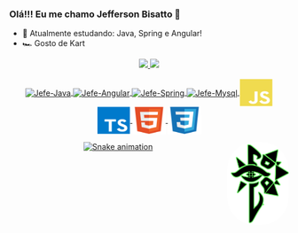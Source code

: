 ### Olá!!! Eu me chamo Jefferson Bisatto 👋


- 🌱 Atualmente estudando: Java, Spring e Angular!
- 🏎 Gosto de Kart

<div align="center">
  <a href="https://github.com/Jbisatto">
  <img height="180em" src="https://github-readme-stats.vercel.app/api?username=Jbisatto&show_icons=true&theme=dracula&include_all_commits=true&count_private=true"/>
  <img height="180em" src="https://github-readme-stats.vercel.app/api/top-langs/?username=Jbisatto&layout=compact&langs_count=7&theme=dracula"/>
</div>
  <div style="display: inline_block" align="center"><br>
  <img align="center" alt="Jefe-Java" height="50" width="60" src="https://cdn.jsdelivr.net/gh/devicons/devicon/icons/java/java-original.svg" />
  <img align="center" alt="Jefe-Angular" height="50" width="60" src="https://cdn.jsdelivr.net/gh/devicons/devicon/icons/angularjs/angularjs-original.svg" />
  <img align="center" alt="Jefe-Spring" height="50" width="60" src="https://cdn.jsdelivr.net/gh/devicons/devicon/icons/spring/spring-original.svg" />
  <img align="center" alt="Jefe-Mysql" height="50" width="60" src="https://cdn.jsdelivr.net/gh/devicons/devicon/icons/mysql/mysql-original.svg" />
  <img align="center" alt="Jefe-Js" height="50" width="60" src="https://raw.githubusercontent.com/devicons/devicon/master/icons/javascript/javascript-plain.svg">
  <img align="center" alt="Jefe-Ts" height="50" width="60" src="https://raw.githubusercontent.com/devicons/devicon/master/icons/typescript/typescript-plain.svg">
  <img align="center" alt="Jefe-HTML" height="50" width="60" src="https://raw.githubusercontent.com/devicons/devicon/master/icons/html5/html5-original.svg">
  <img align="center" alt="Jefe-CSS" height="50" width="60" src="https://raw.githubusercontent.com/devicons/devicon/master/icons/css3/css3-original.svg">
          
 </div>   
 <div  align="center"> 
  
  ![Snake animation](https://github.com/Jbisatto/Jbisatto/blob/output/github-contribution-grid-snake.svg)
   <img align="right" alt="Jefe-Pic" height="150" style="border-radius:50px;" src="https://github.com/Jbisatto/Jbisatto/blob/main/img/imgbin_ingress-logo-symbol-png.png">
 
</div>
  
